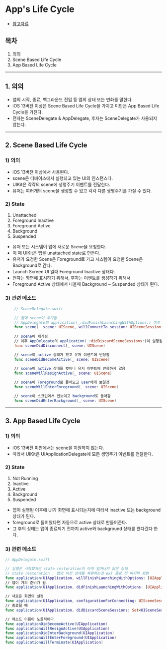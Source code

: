 # App's Life Cycle

- [참고자료](https://developer.apple.com/documentation/uikit/app_and_environment/managing_your_app_s_life_cycle)

## 목차
1. 의의
2. Scene Based Life Cycle
3. App Based Life Cycle

---

## 1. 의의
- 앱의 시작, 종료, 백그라운드 진입 등 앱의 상태 또는 변화를 말한다.
- iOS 13버전 이상은 Scene Based Life Cycle을 가지고 미만은 App Based Life Cycle을 가진다.
- 전자는 SceneDelegate & AppDelegate, 후자는 SceneDelegate가 사용되지 않는다.

---

## 2. Scene Based Life Cycle
### 1) 의의
- iOS 13버전 이상에서 사용된다.
- scene은 디바이스에서 실행되고 있는 UI의 인스턴스다.
- UIKit은 각각의 scene에 생명주기 이벤트를 전달한다.
- 유저는 여러개의 scene을 생성할 수 있고 각각 다른 생명주기를 가질 수 있다.

### 2) State

1. Unattached
2. Foreground Inactive
3. Foreground Active
4. Background
5. Suspended

- 유저 또는 시스템이 앱에 새로운 Scene을 요청한다.
- 이 때 UIKit은 앱을 unattached state로 만든다.
- 유저가 요청한 Scene은 Foreground로 가고 시스템이 요청한 Scene은 Background로 간다.
- Launch Screen UI 일때 Foreground Inactive 상태다.
- 전자는 화면에 표시하기 위해서, 후자는 이벤트를 생성하기 위해서
- Foreground Active 상태에서 나올때 Background ~ Suspended 상태가 된다.

### 3) 관련 메소드
```swift
    // SceneDelegate.swift

    // 앱에 scene이 추가됨
    // AppDelegate의 application(_:didFinishLaunchingWithOptions:) 이후 실행됨.
    func scene(_ scene: UIScene, willConnectTo session: UISceneSession, options connectionOptions: UIScene.ConnectionOptions) 
    
    // scene이 제거됨
    // 이후 AppDelegate의 application(_:didDiscardSceneSessions:)이 실행됨
    func sceneDidDisconnect(_ scene: UIScene)

    // scene이 active 상태가 됐고 유저 이벤트에 반응함
    func sceneDidBecomeActive(_ scene: UIScene)
    
    // scene이 active 상태를 벗어나 유저 이벤트에 반응하지 않음
    func sceneWillResignActive(_ scene: UIScene)

    // scene이 Foreground로 들어오고 user에게 보일것
    func sceneWillEnterForeground(_ scene: UIScene)

    // scene이 스크린에서 안보이고 background로 들어감    
    func sceneDidEnterBackground(_ scene: UIScene)
```

---

## 3. App Based Life Cycle
### 1) 의의
- iOS 13버전 미만에서는 scene을 지원하지 않는다.
- 따라서 UIKit은 UIApplicationDelegate에 모든 생명주기 이벤트를 전달한다.

### 2) State

1. Not Running
2. Inactive
3. Active
4. Background
5. Suspended

- 앱이 실행된 이후에 UI가 화면에 표시되는지에 따라서 inactive 또는 background 상태가 된다.
- foreground로 들어왔다면 자동으로 active 상태로 만들어준다.
- 그 후의 상태는 앱이 종료되기 전까지 active와 background 상태를 왔다갔다 한다.

### 3) 관련 메소드
```swift
// AppDelegate.swift

// 실행은 시작했지만 state restoration이 아직 일어나지 않은 상태
// state restoration : 앱의 이전 상태를 복원하는것 ex) 종료 전 마지막 화면
func application(UIApplication, willFinishLaunchingWithOptions: [UIApplication.LaunchOptionsKey : Any]?) -> Bool
// 앱이 거의 준비가 됨.
func application(UIApplication, didFinishLaunchingWithOptions: [UIApplication.LaunchOptionsKey : Any]?) -> Bool

// 새로운 화면의 설정
func application(UIApplication, configurationForConnecting: UISceneSession, options: UIScene.ConnectionOptions) -> UISceneConfiguration
// 종료될 때
func application(UIApplication, didDiscardSceneSessions: Set<UISceneSession>)

// 메소드 이름이 노골적이다
func applicationDidBecomeActive(UIApplication)
func applicationWillResignActive(UIApplication)
func applicationDidEnterBackground(UIApplication)
func applicationWillEnterForeground(UIApplication)
func applicationWillTerminate(UIApplication)
```